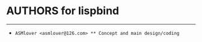 # **AUTHORS for lispbind** #
***


* `ASMlover <asmlover@126.com> ** Concept and main design/coding`
